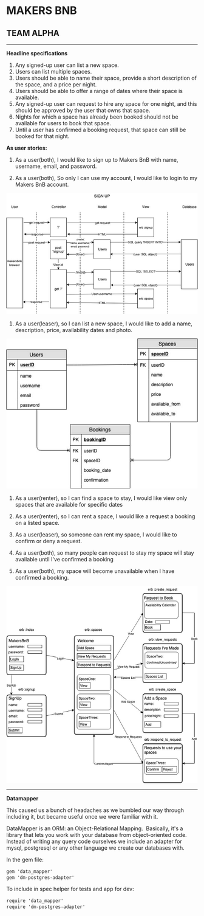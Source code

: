 # MAKERS BNB
## TEAM ALPHA

---

**Headline specifications**

1. Any signed-up user can list a new space.
1. Users can list multiple spaces.
1. Users should be able to name their space, provide a short description of the space, and a price per night.  
1. Users should be able to offer a range of dates where their space is available.
1. Any signed-up user can request to hire any space for one night, and this should be approved by the user that owns that space.
1. Nights for which a space has already been booked should not be available for users to book that space.
1. Until a user has confirmed a booking request, that space can still be booked for that night.

**As user stories:**

1. As a user(both),
I would like to sign up to Makers BnB with name, username, email, and password.

1. As a user(both),
So only I can use my account,
I would like to login to my Makers BnB account.

![story_1_and_2](./images/makersbnb_signup.jpg)

1. As a user(leaser),
so I can list a new space,
I would like to add a name, description, price, availability dates and photo.

![database](./images/makersbnb_database_model.jpg)

1. As a user(renter),
so I can find a space to stay,
I would like view only spaces that are available for specific dates

1. As a user(renter),
so I can rent a space,
I would like a request a booking on a listed space.

1. As a user(leaser),
so someone can rent my space,
I would like to confirm or deny a request.

1. As a user(both),
so many people can request to stay
my space will stay available until I've confirmed a booking

1. As a user(both),
my space will become unavailable when I have confirmed a booking.

![flowchart](./images/makersbnb_flowchart.jpg)

---

**Datamapper**

This caused us a bunch of headaches as we bumbled our way through including it, but became useful once we were familiar with it.

DataMapper is an ORM: an Object-Relational Mapping. 
Basically, it's a library that lets you work with your database from object-oriented code. Instead of writing any query code ourselves we include an adapter for mysql, postgresql or any other language we create our databases with.

In the gem file:
```
gem 'data_mapper'
gem 'dm-postgres-adapter'
```
To include in spec helper for tests and app for dev:
```
require 'data_mapper'
require 'dm-postgres-adapter'
```
